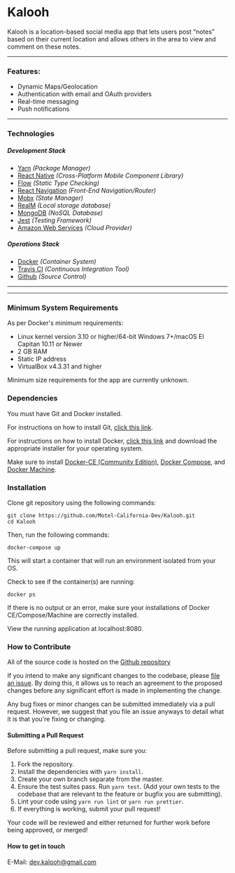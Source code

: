 # Kalooh

Kalooh is a location-based social media app that lets users post “notes” based on their current location and allows others in the area to view and comment on these notes.

---
### Features:
- Dynamic Maps/Geolocation
- Authentication with email and OAuth providers
- Real-time messaging
- Push notifications
---
### Technologies
##### Development Stack
- [Yarn](https://yarnpkg.com/en/) *(Package Manager)*
- [React Native](https://facebook.github.io/react-native/) *(Cross-Platform Mobile Component Library)*
- [Flow](https://flow.org/) *(Static Type Checking)*
- [React Navigation](https://reactnavigation.org/) *(Front-End Navigation/Router)*
- [Mobx](https://mobx.js.org/) *(State Manager)*
- [RealM](https://realm.io/products/realm-database) *(Local storage database)*
- [MongoDB](https://www.mongodb.com/) *(NoSQL Database)*
- [Jest](https://jestjs.io/) *(Testing Framework)*
- [Amazon Web Services](https://aws.amazon.com/) *(Cloud Provider)*
##### Operations Stack
- [Docker](https://www.docker.com) *(Container System)*
- [Travis CI](https://travis-ci.org/) *(Continuous Integration Tool)*
- [Github](https://github.com/) *(Source Control)*
---
---
### Minimum System Requirements
As per Docker's minimum requirements:
- Linux kernel version 3.10 or higher/64-bit Windows 7+/macOS El Capitan 10.11 or Newer
- 2 GB RAM
- Static IP address
- VirtualBox v4.3.31 and higher

Minimum size requirements for the app are currently unknown.
### Dependencies
You must have Git and Docker installed. 

For instructions on how to install Git, [click this link](https://git-scm.com/book/en/v2/Getting-Started-Installing-Git).

For instructions on how to install Docker, [click this link](https://docs.docker.com/install/) and download the appropriate installer for your operating system.

Make sure to install [Docker-CE (Community Edition)](https://docs.docker.com/install/), [Docker Compose](https://docs.docker.com/compose/install/), and [Docker Machine](https://docs.docker.com/machine/install-machine/).

### Installation
Clone git repository using the following commands:
```
git clone https://github.com/Motel-California-Dev/Kalooh.git
cd Kalooh
```
Then, run the following commands:
```
docker-compose up
```

This will start a container that will run an environment isolated from your OS.

Check to see if the container(s) are running:
```
docker ps
```

If there is no output or an error, make sure your installations of Docker CE/Compose/Machine are correctly installed.

View the running application at localhost:8080.

### How to Contribute
All of the source code is hosted on the [Github repository](https://github.com/Motel-California-Dev/Kalooh)

If you intend to make any significant changes to the codebase, please [file an issue](https://github.com/Motel-California-Dev/Kalooh/issues). By doing this, it allows us to reach an agreement to the proposed changes before any significant effort is made in implementing the change.

Any bug fixes or minor changes can be submitted immediately via a pull request. However, we suggest that you file an issue anyways to detail what it is that you're fixing or changing.

#### Submitting a Pull Request
Before submitting a pull request, make sure you:
1. Fork the repository.
2. Install the dependencies with `yarn install`.
3. Create your own branch separate from the master.
4. Ensure the test suites pass. Run `yarn test`. (Add your own tests to the codebase that are relevant to the feature or bugfix you are submitting).
5. Lint your code using `yarn run lint` or `yarn run prettier`.
6. If everything is working, submit your pull request! 

Your code will be reviewed and either returned for further work before being approved, or merged!

#### How to get in touch
E-Mail: dev.kalooh@gmail.com

